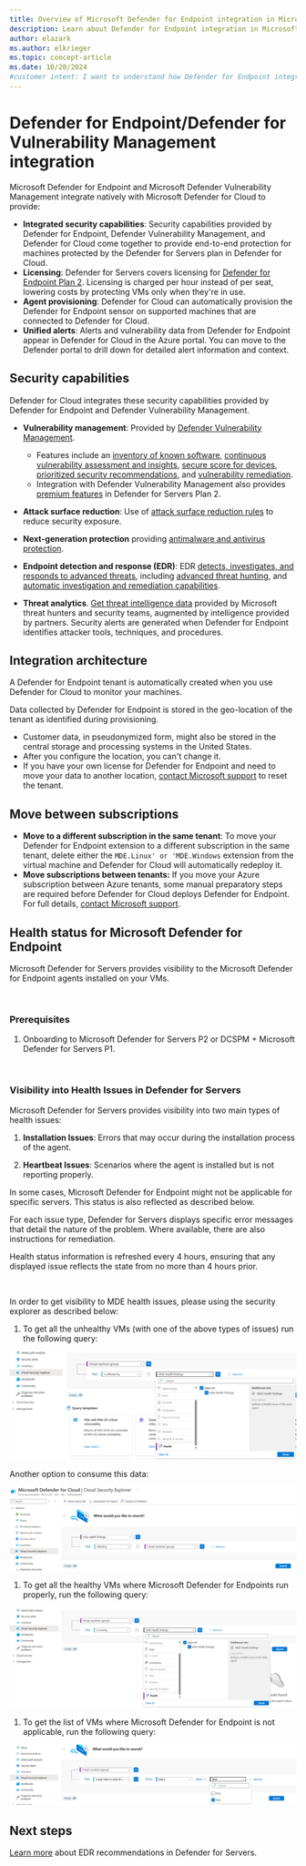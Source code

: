 ```yaml
---
title: Overview of Microsoft Defender for Endpoint integration in Microsoft Defender for Cloud
description: Learn about Defender for Endpoint integration in Microsoft Defender for Cloud.
author: elazark
ms.author: elkrieger
ms.topic: concept-article
ms.date: 10/20/2024
#customer intent: I want to understand how Defender for Endpoint integrates with Defender for Cloud.
---
```


# Defender for Endpoint/Defender for Vulnerability Management integration

Microsoft Defender for Endpoint and Microsoft Defender Vulnerability Management integrate natively with Microsoft Defender for Cloud to provide:

- **Integrated security capabilities**: Security capabilities provided by Defender for Endpoint, Defender Vulnerability Management, and Defender for Cloud come together to provide end-to-end protection for machines protected by the Defender for Servers plan in Defender for Cloud.
- **Licensing**: Defender for Servers covers licensing for [Defender for Endpoint Plan 2](/defender-endpoint/microsoft-defender-endpoint). Licensing is charged per hour instead of per seat, lowering costs by protecting VMs only when they're in use.
- **Agent provisioning**: Defender for Cloud can automatically provision the Defender for Endpoint sensor on supported machines that are connected to Defender for Cloud.
- **Unified alerts**: Alerts and vulnerability data from Defender for Endpoint appear in Defender for Cloud in the Azure portal. You can move to the Defender portal to drill down for detailed alert information and context.

## Security capabilities

Defender for Cloud integrates these security capabilities provided by Defender for Endpoint and Defender Vulnerability Management.

- **Vulnerability management**: Provided by [Defender Vulnerability Management](/defender-vulnerability-management/defender-vulnerability-management).

  - Features include an [inventory of known software](/defender-vulnerability-management/tvm-software-inventory), [continuous vulnerability assessment and insights](/defender-vulnerability-management/tvm-weaknesses), [secure score for devices](/defender-vulnerability-management/tvm-microsoft-secure-score-devices), [prioritized security recommendations](/defender-vulnerability-management/tvm-security-recommendation), and [vulnerability remediation](/defender-vulnerability-management/tvm-remediation).
  - Integration with Defender Vulnerability Management also provides [premium features](/defender-vulnerability-management/defender-vulnerability-management-capabilities) in Defender for Servers Plan 2.

- **Attack surface reduction**: Use of [attack surface reduction rules](/defender-endpoint/attack-surface-reduction) to reduce security exposure.
- **Next-generation protection** providing [antimalware and antivirus protection](/defender-endpoint/next-generation-protection).
- **Endpoint detection and response (EDR)**: EDR [detects, investigates, and responds to advanced threats](/defender-endpoint/overview-endpoint-detection-response), including [advanced threat hunting](/defender-xdr/advanced-hunting-overview), and [automatic investigation and remediation capabilities](/defender-xdr/m365d-autoir).
- **Threat analytics**. [Get threat intelligence data](/defender-xdr/threat-analytics) provided by Microsoft threat hunters and security teams, augmented by intelligence provided by partners. Security alerts are generated when Defender for Endpoint identifies attacker tools, techniques, and procedures.

## Integration architecture

A Defender for Endpoint tenant is automatically created when you use Defender for Cloud to monitor your machines.

Data collected by Defender for Endpoint is stored in the geo-location of the tenant as identified during provisioning.

- Customer data, in pseudonymized form, might also be stored in the central storage and processing systems in the United States.
- After you configure the location, you can't change it.
- If you have your own license for Defender for Endpoint and need to move your data to another location, [contact Microsoft support](https://portal.azure.com/#blade/Microsoft_Azure_Support/HelpAndSupportBlade/overview) to reset the tenant.

## Move between subscriptions

- **Move to a different subscription in the same tenant**: To move your Defender for Endpoint extension to a different subscription in the same tenant, delete either the `MDE.Linux' or 'MDE.Windows` extension from the virtual machine and Defender for Cloud will automatically redeploy it.
- **Move subscriptions between tenants:** If you move your Azure subscription between Azure tenants, some manual preparatory steps are required before Defender for Cloud deploys Defender for Endpoint. For full details, [contact Microsoft support](https://portal.azure.com/#blade/Microsoft_Azure_Support/HelpAndSupportBlade/overview).

## Health status for Microsoft Defender for Endpoint

Microsoft Defender for Servers provides visibility to the Microsoft Defender for Endpoint agents installed on your VMs.

 

### Prerequisites

1. Onboarding to Microsoft Defender for Servers P2 or DCSPM + Microsoft Defender for Servers P1.

 

### Visibility into Health Issues in Defender for Servers

Microsoft Defender for Servers provides visibility into two main types of health issues:

1. __Installation Issues__: Errors that may occur during the installation process of the agent.

1. __Heartbeat Issues__: Scenarios where the agent is installed but is not reporting properly.

In some cases, Microsoft Defender for Endpoint might not be applicable for specific servers. This status is also reflected as described below.

For each issue type, Defender for Servers displays specific error messages that detail the nature of the problem. Where available, there are also instructions for remediation.

Health status information is refreshed every 4 hours, ensuring that any displayed issue reflects the state from no more than 4 hours prior.

 

In order to get visibility to MDE health issues, please using the security explorer as described below:

1. To get all the unhealthy VMs (with one of the above types of issues) run the following query:

![Query1 - Unhealthy VMs](media/integration-defender-for-endpoint/query1---unhealthy-vms.png)

Another option to consume this data:

![Query2 - Unhealthy VMs](media/integration-defender-for-endpoint/query2---unhealthy-vms.png)

1. To get all the healthy VMs where Microsoft Defender for Endpoints run properly, run the following query:

![Query3 - healthy VMs](media/integration-defender-for-endpoint/query3---healthy-vms.png)

1. To get the list of VMs where Microsoft Defender for Endpoint is not applicable, run the following query:

![Query4 - not applicable VMs](media/integration-defender-for-endpoint/query4---not-applicable-vms.png)

## Next steps

[Learn more](endpoint-detection-response.md) about EDR recommendations in Defender for Servers.
